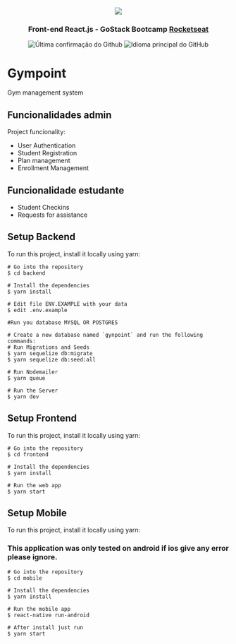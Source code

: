 <h1 align="center">
<img src="https://raw.githubusercontent.com/Rocketseat/bootcamp-gostack-desafio-02/master/.github/logo.png">
</h1>
<h3 align="center">
Front-end React.js - GoStack Bootcamp <a href="https://rocketseat.com.br" target="__blank">Rocketseat</a>
</h3>

<p align = "center">
<img alt = "Última confirmação do Github" src="https://img.shields.io/github/last-commit/vadyvarela/Desafio-Goostack">
<img alt = "Idioma principal do GitHub" src="https://img.shields.io/github/languages/top/vadyvarela/Desafio-Goostack">
</p>

# Gympoint
Gym management system

## Funcionalidades admin
Project funcionality:
* User Authentication
* Student Registration
* Plan management
* Enrollment Management

## Funcionalidade estudante
* Student Checkins
* Requests for assistance
	
## Setup Backend
To run this project, install it locally using yarn:

```
# Go into the repository
$ cd backend

# Install the dependencies
$ yarn install

# Edit file ENV.EXAMPLE with your data
$ edit .env.example

#Run you database MYSQL OR POSTGRES

# Create a new database named `gynpoint` and run the following commands:
# Run Migrations and Seeds
$ yarn sequelize db:migrate
$ yarn sequelize db:seed:all

# Run Nodemailer
$ yarn queue

# Run the Server
$ yarn dev
```


## Setup Frontend
To run this project, install it locally using yarn:

```
# Go into the repository
$ cd frontend

# Install the dependencies
$ yarn install

# Run the web app
$ yarn start
```

## Setup Mobile
To run this project, install it locally using yarn:

### This application was only tested on android if ios give any error please ignore.

```
# Go into the repository
$ cd mobile

# Install the dependencies
$ yarn install

# Run the mobile app
$ react-native run-android 

# After install just run 
$ yarn start
```


